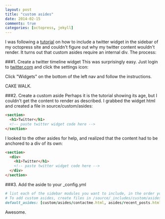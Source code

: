 ```yaml
---
layout: post
title: "custom asides"
date: 2014-02-15
comments: true
categories: [octopress, jekyll]
---
```


I was following a [tutorial](http://blog.jmac.org/blog/2013/03/30/putting-twitter-back-into-octopress/) on how to include a twitter widget in the sidebar of my octopress site and couldn't figure out why my twitter content wouldn't render. It turns out that custom asides require an internal div. <!--more-->The process:

###1. Create a twitter timeline widget
This was surprisingly easy. Just login to [twitter.com](https://twitter.com/) and click the settings icon: <i class="fa fa-cog fa-2x"></i>

Click "Widgets" on the bottom of the left nav and follow the instructions.

CAKE WALK.

###2. Create a custom aside
Perhaps it is the tutorial showing its age, but I couldn't get the content to render as described. I grabbed the widget html and created a file in source/custom/asides:

```html twitter.html
<section>
  <h1>Twitter</h1>
  <!-- paste twitter widget code here -->
</section>
```

I looked to the other asides for help, and realized that the content had to be anchored to a div of its own:

```html div: my saviour
<section>
  <div>
    <h1>Twitter</h1>
    <!-- paste twitter widget code here -->
  </div>
</section>
```

###3. Add the aside to your _config.yml

```ruby What my _config.yml looks like
# list each of the sidebar modules you want to include, in the order you want them to appear.
# To add custom asides, create files in /source/_includes/custom/asides/ and add them to the list like 'custom/asides/custom_aside_name.html'
default_asides: [custom/asides/contactme.html, asides/recent_posts.html, asides/github.html, custom/asides/aboutme.html, custom/asides/twitter.html]
```

Awesome.